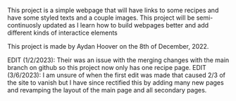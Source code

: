 This project is a simple webpage that will have links to some recipes and have some styled texts and a couple images.
This project will be semi-continuosly updated as I learn how to build webpages better and add different kinds of interactice elements

This project is made by Aydan Hoover on the 8th of December, 2022.

EDIT (1/2/2023): Their was an issue with the merging changes with the main branch on github so this project now only has one recipe page.
EDIT (3/6/2023): I am unsure of when the first edit was made that caused 2/3 of the site to vanish but I have since rectified this by adding many new pages and revamping the layout of the main page and all secondary pages.

